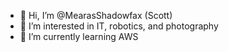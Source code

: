- 👋 Hi, I’m @MearasShadowfax (Scott)
- 👀 I’m interested in IT, robotics, and photography
- 🌱 I’m currently learning AWS

<!---
MearasShadowfax/MearasShadowfax is a ✨ special ✨ repository because its `README.md` (this file) appears on your GitHub profile.
You can click the Preview link to take a look at your changes.
--->
